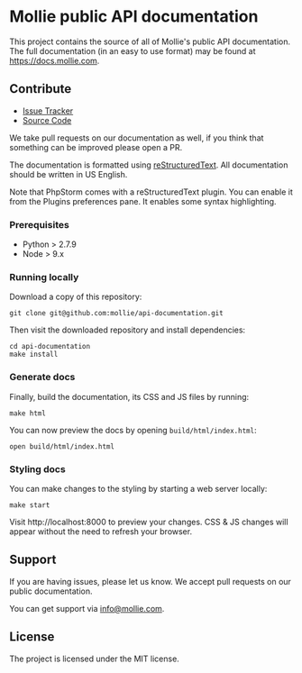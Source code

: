 # Mollie public API documentation


This project contains the source of all of Mollie's public API documentation. The full documentation (in an easy to use
format) may be found at https://docs.mollie.com.

## Contribute

- [Issue Tracker](https://github.com/mollie/api-documentation/issues)
- [Source Code](https://github.com/mollie/api-documentation)

We take pull requests on our documentation as well, if you think that something can be improved please open a PR.

The documentation is formatted using [reStructuredText](http://www.sphinx-doc.org/en/master/rest.html). All
documentation should be written in US English.

Note that PhpStorm comes with a reStructuredText plugin. You can enable it from the Plugins preferences pane. It enables
some syntax highlighting.

### Prerequisites

- Python > 2.7.9
- Node > 9.x

### Running locally

Download a copy of this repository:

```
git clone git@github.com:mollie/api-documentation.git
```

Then visit the downloaded repository and install dependencies:

```
cd api-documentation
make install
```

### Generate docs

Finally, build the documentation, its CSS and JS files by running:

```
make html
```

You can now preview the docs by opening `build/html/index.html`:

```
open build/html/index.html
```

### Styling docs

You can make changes to the styling by starting a web server locally:

```
make start
```

Visit http://localhost:8000 to preview your changes. CSS & JS changes will appear without the need to refresh your 
browser.

## Support

If you are having issues, please let us know. We accept pull requests on our public documentation.

You can get support via info@mollie.com.

## License

The project is licensed under the MIT license.
